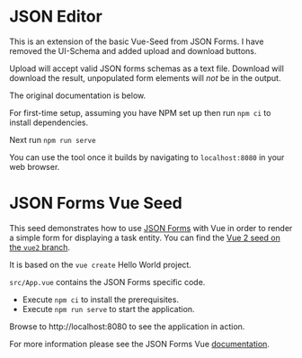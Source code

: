 # JSON Editor

This is an extension of the basic Vue-Seed from JSON Forms. I have removed the UI-Schema and added upload and download buttons.

Upload will accept valid JSON forms schemas as a text file. Download will download the result, unpopulated form elements will _not_ be in the output.

The original documentation is below.

For first-time setup, assuming you have NPM set up then run `npm ci` to install dependencies.

Next run `npm run serve`

You can use the tool once it builds by navigating to `localhost:8080` in your web browser.

# JSON Forms Vue Seed

This seed demonstrates how to use [JSON Forms](https://jsonforms.io) with Vue in order to render a simple form for displaying a task entity.
You can find the [Vue 2 seed on the `vue2` branch](https://github.com/eclipsesource/jsonforms-vue-seed/tree/vue2).

It is based on the `vue create` Hello World project.

`src/App.vue` contains the JSON Forms specific code.

- Execute `npm ci` to install the prerequisites.
- Execute `npm run serve` to start the application.

Browse to http://localhost:8080 to see the application in action.

For more information please see the JSON Forms Vue [documentation](https://jsonforms.io/docs/integrations/vue).
